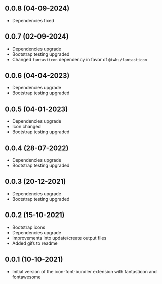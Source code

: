 ## 0.0.8 (04-09-2024)
- Dependencies fixed

## 0.0.7 (02-09-2024)
- Dependencies upgrade
- Bootstrap testing upgraded
- Changed `fantasticon` dependency in favor of `@twbs/fantasticon`

## 0.0.6 (04-04-2023)
- Dependencies upgrade
- Bootstrap testing upgraded

## 0.0.5 (04-01-2023)
- Dependencies upgrade
- Icon changed
- Bootstrap testing upgraded

## 0.0.4 (28-07-2022)
- Dependencies upgrade
- Bootstrap testing upgraded

## 0.0.3 (20-12-2021)
- Dependencies upgrade
- Bootstrap testing upgraded

## 0.0.2 (15-10-2021)
- Bootstrap icons
- Dependencies upgrade
- Improvements into update/create output files
- Added gifs to readme

## 0.0.1 (10-10-2021)

- Initial version of the icon-font-bundler extension with fantasticon and fontawesome
